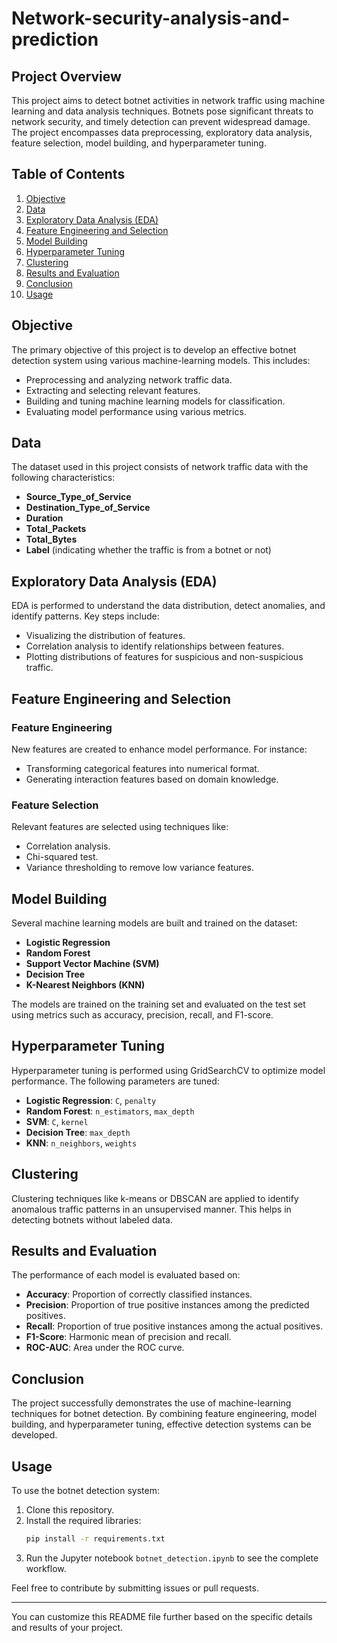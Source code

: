 # Network-security-analysis-and-prediction

## Project Overview

This project aims to detect botnet activities in network traffic using machine learning and data analysis techniques. Botnets pose significant threats to network security, and timely detection can prevent widespread damage. The project encompasses data preprocessing, exploratory data analysis, feature selection, model building, and hyperparameter tuning.

## Table of Contents

1. [Objective](#objective)
2. [Data](#data)
3. [Exploratory Data Analysis (EDA)](#exploratory-data-analysis-eda)
4. [Feature Engineering and Selection](#feature-engineering-and-selection)
5. [Model Building](#model-building)
6. [Hyperparameter Tuning](#hyperparameter-tuning)
7. [Clustering](#clustering)
8. [Results and Evaluation](#results-and-evaluation)
9. [Conclusion](#conclusion)
10. [Usage](#usage)

## Objective

The primary objective of this project is to develop an effective botnet detection system using various machine-learning models. This includes:
- Preprocessing and analyzing network traffic data.
- Extracting and selecting relevant features.
- Building and tuning machine learning models for classification.
- Evaluating model performance using various metrics.

## Data

The dataset used in this project consists of network traffic data with the following characteristics:
- **Source_Type_of_Service**
- **Destination_Type_of_Service**
- **Duration**
- **Total_Packets**
- **Total_Bytes**
- **Label** (indicating whether the traffic is from a botnet or not)

## Exploratory Data Analysis (EDA)

EDA is performed to understand the data distribution, detect anomalies, and identify patterns. Key steps include:
- Visualizing the distribution of features.
- Correlation analysis to identify relationships between features.
- Plotting distributions of features for suspicious and non-suspicious traffic.

## Feature Engineering and Selection

### Feature Engineering

New features are created to enhance model performance. For instance:
- Transforming categorical features into numerical format.
- Generating interaction features based on domain knowledge.

### Feature Selection

Relevant features are selected using techniques like:
- Correlation analysis.
- Chi-squared test.
- Variance thresholding to remove low variance features.

## Model Building

Several machine learning models are built and trained on the dataset:
- **Logistic Regression**
- **Random Forest**
- **Support Vector Machine (SVM)**
- **Decision Tree**
- **K-Nearest Neighbors (KNN)**

The models are trained on the training set and evaluated on the test set using metrics such as accuracy, precision, recall, and F1-score.

## Hyperparameter Tuning

Hyperparameter tuning is performed using GridSearchCV to optimize model performance. The following parameters are tuned:
- **Logistic Regression**: `C`, `penalty`
- **Random Forest**: `n_estimators`, `max_depth`
- **SVM**: `C`, `kernel`
- **Decision Tree**: `max_depth`
- **KNN**: `n_neighbors`, `weights`

## Clustering

Clustering techniques like k-means or DBSCAN are applied to identify anomalous traffic patterns in an unsupervised manner. This helps in detecting botnets without labeled data.

## Results and Evaluation

The performance of each model is evaluated based on:
- **Accuracy**: Proportion of correctly classified instances.
- **Precision**: Proportion of true positive instances among the predicted positives.
- **Recall**: Proportion of true positive instances among the actual positives.
- **F1-Score**: Harmonic mean of precision and recall.
- **ROC-AUC**: Area under the ROC curve.

## Conclusion

The project successfully demonstrates the use of machine-learning techniques for botnet detection. By combining feature engineering, model building, and hyperparameter tuning, effective detection systems can be developed.

## Usage

To use the botnet detection system:
1. Clone this repository.
2. Install the required libraries:
   ```bash
   pip install -r requirements.txt
   ```
3. Run the Jupyter notebook `botnet_detection.ipynb` to see the complete workflow.

Feel free to contribute by submitting issues or pull requests.

---

You can customize this README file further based on the specific details and results of your project.
